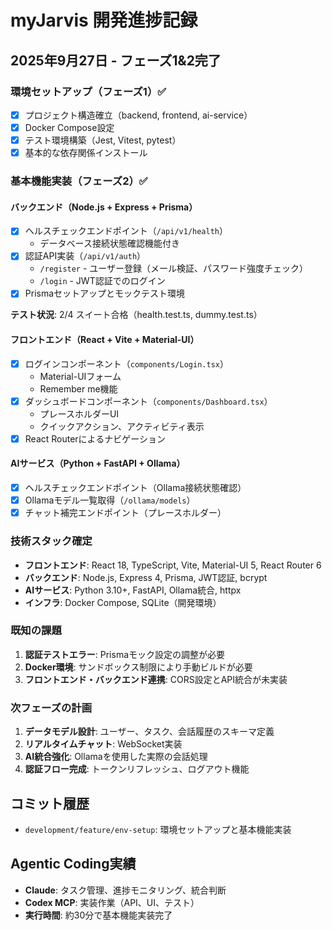 # myJarvis 開発進捗記録

## 2025年9月27日 - フェーズ1&2完了

### 環境セットアップ（フェーズ1）✅
- [x] プロジェクト構造確立（backend, frontend, ai-service）
- [x] Docker Compose設定
- [x] テスト環境構築（Jest, Vitest, pytest）
- [x] 基本的な依存関係インストール

### 基本機能実装（フェーズ2）✅

#### バックエンド（Node.js + Express + Prisma）
- [x] ヘルスチェックエンドポイント（`/api/v1/health`）
  - データベース接続状態確認機能付き
- [x] 認証API実装（`/api/v1/auth`）
  - `/register` - ユーザー登録（メール検証、パスワード強度チェック）
  - `/login` - JWT認証でのログイン
- [x] Prismaセットアップとモックテスト環境

**テスト状況**: 2/4 スイート合格（health.test.ts, dummy.test.ts）

#### フロントエンド（React + Vite + Material-UI）
- [x] ログインコンポーネント（`components/Login.tsx`）
  - Material-UIフォーム
  - Remember me機能
- [x] ダッシュボードコンポーネント（`components/Dashboard.tsx`）
  - プレースホルダーUI
  - クイックアクション、アクティビティ表示
- [x] React Routerによるナビゲーション

#### AIサービス（Python + FastAPI + Ollama）
- [x] ヘルスチェックエンドポイント（Ollama接続状態確認）
- [x] Ollamaモデル一覧取得（`/ollama/models`）
- [x] チャット補完エンドポイント（プレースホルダー）

### 技術スタック確定
- **フロントエンド**: React 18, TypeScript, Vite, Material-UI 5, React Router 6
- **バックエンド**: Node.js, Express 4, Prisma, JWT認証, bcrypt
- **AIサービス**: Python 3.10+, FastAPI, Ollama統合, httpx
- **インフラ**: Docker Compose, SQLite（開発環境）

### 既知の課題
1. **認証テストエラー**: Prismaモック設定の調整が必要
2. **Docker環境**: サンドボックス制限により手動ビルドが必要
3. **フロントエンド・バックエンド連携**: CORS設定とAPI統合が未実装

### 次フェーズの計画
1. **データモデル設計**: ユーザー、タスク、会話履歴のスキーマ定義
2. **リアルタイムチャット**: WebSocket実装
3. **AI統合強化**: Ollamaを使用した実際の会話処理
4. **認証フロー完成**: トークンリフレッシュ、ログアウト機能

## コミット履歴
- `development/feature/env-setup`: 環境セットアップと基本機能実装

## Agentic Coding実績
- **Claude**: タスク管理、進捗モニタリング、統合判断
- **Codex MCP**: 実装作業（API、UI、テスト）
- **実行時間**: 約30分で基本機能実装完了